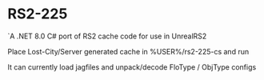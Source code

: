 # RS2-225  
`A .NET 8.0 C# port of RS2 cache code for use in UnrealRS2

Place Lost-City/Server generated cache in %USER%/rs2-225-cs and run  

It can currently load jagfiles and unpack/decode FloType / ObjType configs
